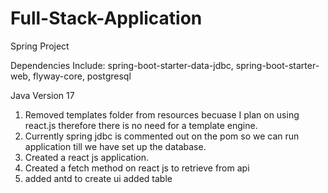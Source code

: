 # Full-Stack-Application

Spring Project

Dependencies Include:
spring-boot-starter-data-jdbc,
spring-boot-starter-web,
flyway-core,
postgresql

Java Version 17

1) Removed templates folder from resources becuase I plan on using react.js therefore there is no need for a template engine.
2) Currently spring jdbc is commented out on the pom so we can run application till we have set up the database.
3) Created a react js application.
4) Created a fetch method on react js to retrieve from api
5) added antd to create ui added table